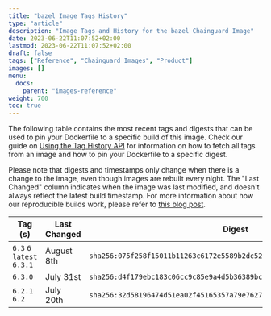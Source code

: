 ```yaml
---
title: "bazel Image Tags History"
type: "article"
description: "Image Tags and History for the bazel Chainguard Image"
date: 2023-06-22T11:07:52+02:00
lastmod: 2023-06-22T11:07:52+02:00
draft: false
tags: ["Reference", "Chainguard Images", "Product"]
images: []
menu:
  docs:
    parent: "images-reference"
weight: 700
toc: true
---
```


The following table contains the most recent tags and digests that can be used to pin your Dockerfile to a specific build of this image. Check our guide on [Using the Tag History API](/chainguard/chainguard-images/using-the-tag-history-api/) for information on how to fetch all tags from an image and how to pin your Dockerfile to a specific digest.

Please note that digests and timestamps only change when there is a change to the image, even though images are rebuilt every night. The "Last Changed" column indicates when the image was last modified, and doesn't always reflect the latest build timestamp. For more information about how our reproducible builds work, please refer to [this blog post](https://www.chainguard.dev/unchained/reproducing-chainguards-reproducible-image-builds).

| Tag (s)                     | Last Changed | Digest                                                                    |
|-----------------------------|--------------|---------------------------------------------------------------------------|
|  `6.3` `6` `latest` `6.3.1` | August 8th   | `sha256:075f258f15011b11263c6172e5589b2dc525722cc59411c630d35378c258fa09` |
|  `6.3.0`                    | July 31st    | `sha256:d4f179ebc183c06cc9c85e9a4d5b36389bc380535e4025cac7c9a50f05870f49` |
|  `6.2.1` `6.2`              | July 20th    | `sha256:32d58196474d51ea02f45165357a79e76277482c5ba370d2c1048a1cfd4c2bc4` |
